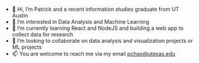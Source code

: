 - 👋 Hi, I’m Patrick and a recent information studies graduate from UT Austin
- 👀 I’m interested in Data Analysis and Machine Learning
- 🌱 I’m currently learning React and NodeJS and building a web app to collect data for research
- 💞️ I’m looking to collaborate on data analysis and visualization projects or ML projects 
- 📫 You are welcome to reach me via my email pchao@utexas.edu
